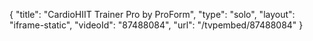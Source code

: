 {
    "title": "CardioHIIT Trainer Pro by ProForm",
    "type": "solo",
    "layout": "iframe-static",
    "videoId": "87488084",
    "url": "\/tvpembed\/87488084"
}
